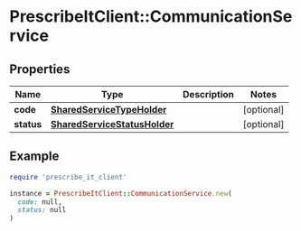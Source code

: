 # PrescribeItClient::CommunicationService

## Properties

| Name | Type | Description | Notes |
| ---- | ---- | ----------- | ----- |
| **code** | [**SharedServiceTypeHolder**](SharedServiceTypeHolder.md) |  | [optional] |
| **status** | [**SharedServiceStatusHolder**](SharedServiceStatusHolder.md) |  | [optional] |

## Example

```ruby
require 'prescribe_it_client'

instance = PrescribeItClient::CommunicationService.new(
  code: null,
  status: null
)
```

